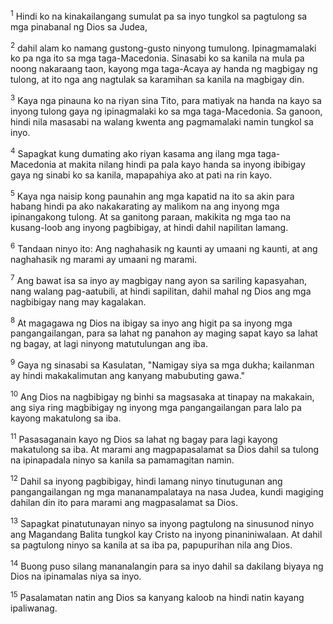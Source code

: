 <sup>1</sup>
Hindi ko na kinakailangang sumulat pa sa inyo tungkol sa pagtulong sa mga pinabanal ng Dios sa Judea, 

<sup>2</sup>
dahil alam ko namang gustong-gusto ninyong tumulong. Ipinagmamalaki ko pa nga ito sa mga taga-Macedonia. Sinasabi ko sa kanila na mula pa noong nakaraang taon, kayong mga taga-Acaya ay handa ng magbigay ng tulong, at ito nga ang nagtulak sa karamihan sa kanila na magbigay din. 

<sup>3</sup>
Kaya nga pinauna ko na riyan sina Tito, para matiyak na handa na kayo sa inyong tulong gaya ng ipinagmalaki ko sa mga taga-Macedonia. Sa ganoon, hindi nila masasabi na walang kwenta ang pagmamalaki namin tungkol sa inyo. 

<sup>4</sup>
Sapagkat kung dumating ako riyan kasama ang ilang mga taga-Macedonia at makita nilang hindi pa pala kayo handa sa inyong ibibigay gaya ng sinabi ko sa kanila, mapapahiya ako at pati na rin kayo. 

<sup>5</sup>
Kaya nga naisip kong paunahin ang mga kapatid na ito sa akin para habang hindi pa ako nakakarating ay malikom na ang inyong mga ipinangakong tulong. At sa ganitong paraan, makikita ng mga tao na kusang-loob ang inyong pagbibigay, at hindi dahil napilitan lamang. 

<sup>6</sup>
Tandaan ninyo ito: Ang naghahasik ng kaunti ay umaani ng kaunti, at ang naghahasik ng marami ay umaani ng marami. 

<sup>7</sup>
Ang bawat isa sa inyo ay magbigay nang ayon sa sariling kapasyahan, nang walang pag-aatubili, at hindi sapilitan, dahil mahal ng Dios ang mga nagbibigay nang may kagalakan. 

<sup>8</sup>
At magagawa ng Dios na ibigay sa inyo ang higit pa sa inyong mga pangangailangan, para sa lahat ng panahon ay maging sapat kayo sa lahat ng bagay, at lagi ninyong matutulungan ang iba. 

<sup>9</sup>
Gaya ng sinasabi sa Kasulatan, "Namigay siya sa mga dukha; kailanman ay hindi makakalimutan ang kanyang mabubuting gawa." 

<sup>10</sup>
Ang Dios na nagbibigay ng binhi sa magsasaka at tinapay na makakain, ang siya ring magbibigay ng inyong mga pangangailangan para lalo pa kayong makatulong sa iba. 

<sup>11</sup>
Pasasaganain kayo ng Dios sa lahat ng bagay para lagi kayong makatulong sa iba. At marami ang magpapasalamat sa Dios dahil sa tulong na ipinapadala ninyo sa kanila sa pamamagitan namin. 

<sup>12</sup>
Dahil sa inyong pagbibigay, hindi lamang ninyo tinutugunan ang pangangailangan ng mga mananampalataya na nasa Judea, kundi magiging dahilan din ito para marami ang magpasalamat sa Dios. 

<sup>13</sup>
Sapagkat pinatutunayan ninyo sa inyong pagtulong na sinusunod ninyo ang Magandang Balita tungkol kay Cristo na inyong pinaniniwalaan. At dahil sa pagtulong ninyo sa kanila at sa iba pa, papupurihan nila ang Dios. 

<sup>14</sup>
Buong puso silang mananalangin para sa inyo dahil sa dakilang biyaya ng Dios na ipinamalas niya sa inyo. 

<sup>15</sup>
Pasalamatan natin ang Dios sa kanyang kaloob na hindi natin kayang ipaliwanag.